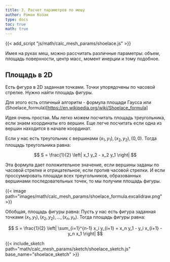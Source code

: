 ```yaml
---
title: 3. Расчет параметров по мешу
author: Роман Козак
type: docs
toc: true
math: true
---
```



{{< add_script "js/math/calc_mesh_params/shoelace.js" >}}


Имея на руках меш, можно рассчитать различные параметры:
 объем, площадь поверхности, центр масс, момент инерции и тому подобное.
 

## Площадь в 2D
Есть фигура в 2D заданная точками. Точки упорядочены по часовой стрелке. Нужно найти площадь фигуры.

Для этого есть отличный алгоритм - формула площади Гаусса или (Shoelace_formula)[https://en.wikipedia.org/wiki/Shoelace_formula]

Идея очень простая. Мы легко можем посчитать площадь треугольника, если знаем координаты его вершин. Еще легче посчитать если одна из вершин находится в начале координат.

Если у нас есть треугольник с вершинами $(x_1, y_1), (x_2, y_2), (0, 0)$. Тогда площадь треугольника равна:

$$
S = \frac{1}{2} \left| x_1 y_2 - x_2 y_1 \right|
$$

Эта формула дает положительное значение, если вершины заданы по часовой стрелке и отрицательное, если против часовой стрелки.
И если проссумировать площади всех треугольников, образованных вершинами последовательных точек, то мы получим площадь фигуры.

{{< image path="images/math/calc_mesh_params/shoelace_formula.excalidraw.png" >}}



Обобщая, площадь фигуры равна:
Пусть у нас есть фигура заданная точками $(x_1, y_1), (x_2, y_2), \ldots, (x_n, y_n)$. Тогда площадь фигуры равна:

$$
S = \frac{1}{2} \left| \sum_{i=1}^{n-1} x_i y_{i+1} + x_n y_1 - y_i x_{i+1} - y_n x_1 \right|
$$


{{< include_sketch path="math/calc_mesh_params/sketch/shoelace_sketch.js" base_name="shoelace_sketch" >}}
